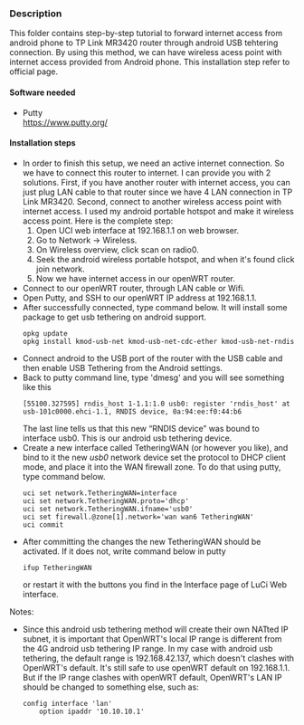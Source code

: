 ### Description
This folder contains step-by-step tutorial to forward internet access from android phone to TP Link MR3420 router through android USB tehtering connection. By using this method, we can have wireless acess point with internet access provided from Android phone. This installation step refer to official page.

#### Software needed
* Putty <br>
https://www.putty.org/

#### Installation steps
* In order to finish this setup, we need an active internet connection. So we have to connect this router to internet. I can provide you with 2 solutions. First, if you have another router with internet access, you can just plug LAN cable to that router since we have 4 LAN connection in TP Link MR3420. Second, connect to another wireless access point with internet access. I used my android portable hotspot and make it wireless access point. Here is the complete step: <br>
    1. Open UCI web interface at 192.168.1.1 on web browser.
    2. Go to Network -> Wireless.
    3. On Wireless overview, click scan on radio0.
    4. Seek the android wireless portable hotspot, and when it's found click join network.
    5. Now we have internet access in our openWRT router.
* Connect to our openWRT router, through LAN cable or Wifi.
* Open Putty, and SSH to our openWRT IP address at 192.168.1.1.
* After successfully connected, type command below. It will install some package to get usb tethering on android support.
    ```
    opkg update
    opkg install kmod-usb-net kmod-usb-net-cdc-ether kmod-usb-net-rndis
    ```
* Connect android to the USB port of the router with the USB cable and then enable USB Tethering from the Android settings.
* Back to putty command line, type 'dmesg' and you will see something like this
    ```
    [55100.327595] rndis_host 1-1.1:1.0 usb0: register 'rndis_host' at usb-101c0000.ehci-1.1, RNDIS device, 0a:94:ee:f0:44:b6
    ```
    The last line tells us that this new “RNDIS device” was bound to interface usb0. This is our android usb tethering device. 
* Create a new interface called TetheringWAN (or however you like), and bind to it the new *usb0* network device  set the protocol to DHCP client mode, and place it into the WAN firewall zone. To do that using putty, type command below.
    ```
    uci set network.TetheringWAN=interface
    uci set network.TetheringWAN.proto='dhcp'
    uci set network.TetheringWAN.ifname='usb0'
    uci set firewall.@zone[1].network='wan wan6 TetheringWAN'
    uci commit
    ```
* After committing the changes the new TetheringWAN should be activated.
If it does not, write command below in putty
    ```
    ifup TetheringWAN
    ```
    or restart it with the buttons you find in the Interface page of LuCi Web interface.

Notes:
* Since this android usb tethering method will create their own NATted IP subnet, it is important that OpenWRT's local IP range is different from the 4G android usb tethering IP range. In my case with android usb tethering, the default range is 192.168.42.137, which doesn't clashes with OpenWRT's default. It's still safe to use openWRT default on 192.168.1.1. But if the IP range clashes with openWRT default, OpenWRT's LAN IP should be changed to something else, such as:
    ```
    config interface 'lan'
        option ipaddr '10.10.10.1'
    ```
